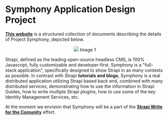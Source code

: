 # Symphony Application Design Project

**[This website](https://adriatic.github.io/symphony-docs/)** is a structured collection of documents describing the details of Project Symphony, depicted below.

<p style="text-align:center">
<img src="https://user-images.githubusercontent.com/2712405/83949611-dc68c780-a7f2-11ea-8950-1ca4a0f5f4b3.png">
Image 1
</p>

Strapi, defined as the leading open-source headless CMS, is 100% Javascript, fully customizable and developer-first. Symphony is a "full-stack application", specifically designed to show Strapi in as many contexts as possible. In contrast with Strapi **tutorials and blogs**, Symphony is a real distributed application utilizing Strapi based back end, combined with many distributed services, demonstrating how to use the information in Strapi Guides, how to write multiple Strapi plugins, how to use some of the key Identity Management Services, etc.

At the moment we envision that Symphony will be a part of the **[Strapi Write for the Comunity](https://strapi.io/write-for-the-community)** effort.
